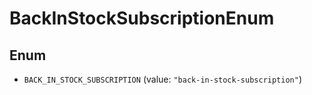 # BackInStockSubscriptionEnum

## Enum

* `BACK_IN_STOCK_SUBSCRIPTION` (value: `"back-in-stock-subscription"`)
